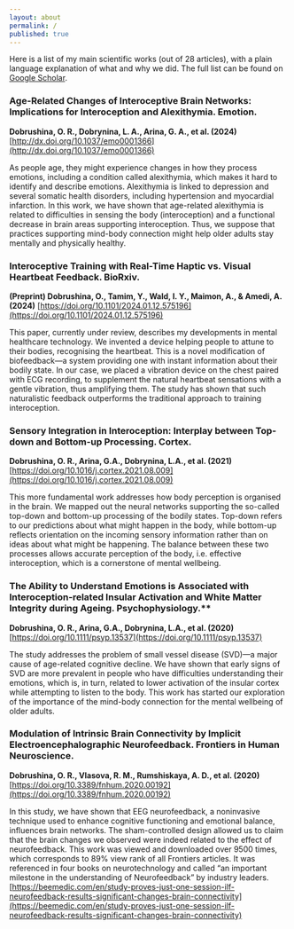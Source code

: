 ```yaml
---
layout: about
permalink: /
published: true
---
```


Here is a list of my main scientific works (out of 28 articles), with a plain language explanation of what and why we did. The full list can be found on [Google Scholar](https://scholar.google.com/citations?user=qFhYjmMAAAAJ&hl=en).


### Age-Related Changes of Interoceptive Brain Networks: Implications for Interoception and Alexithymia. Emotion.
**Dobrushina, O. R., Dobrynina, L. A., Arina, G. A., et al. (2024)**
[http://dx.doi.org/10.1037/emo0001366](http://dx.doi.org/10.1037/emo0001366)

As people age, they might experience changes in how they process emotions, including a condition called alexithymia, which makes it hard to identify and describe emotions. Alexithymia is linked to depression and several somatic health disorders, including hypertension and myocardial infarction. In this work, we have shown that age-related alexithymia is related to difficulties in sensing the body (interoception) and a functional decrease in brain areas supporting interoception. Thus, we suppose that practices supporting mind-body connection might help older adults stay mentally and physically healthy.


### Interoceptive Training with Real-Time Haptic vs. Visual Heartbeat Feedback. BioRxiv.
**(Preprint) Dobrushina, O., Tamim, Y., Wald, I. Y., Maimon, A., & Amedi, A. (2024)**
[https://doi.org/10.1101/2024.01.12.575196](https://doi.org/10.1101/2024.01.12.575196)

This paper, currently under review, describes my developments in mental healthcare technology. We invented a device helping people to attune to their bodies, recognising the heartbeat. This is a novel modification of biofeedback—a system providing one with instant information about their bodily state. In our case, we placed a vibration device on the chest paired with ECG recording, to supplement the natural heartbeat sensations with a gentle vibration, thus amplifying them. The study has shown that such naturalistic feedback outperforms the traditional approach to training interoception.

### Sensory Integration in Interoception: Interplay between Top-down and Bottom-up Processing. Cortex.
**Dobrushina, O. R., Arina, G.A., Dobrynina, L.A., et al. (2021)**
[https://doi.org/10.1016/j.cortex.2021.08.009](https://doi.org/10.1016/j.cortex.2021.08.009)

This more fundamental work addresses how body perception is organised in the brain. We mapped out the neural networks supporting the so-called top-down and bottom-up processing of the bodily states. Top-down refers to our predictions about what might happen in the body, while bottom-up reflects orientation on the incoming sensory information rather than on ideas about what might be happening. The balance between these two processes allows accurate perception of the body, i.e. effective interoception, which is a cornerstone of mental wellbeing.


### The Ability to Understand Emotions is Associated with Interoception‐related Insular Activation and White Matter Integrity during Ageing. Psychophysiology.**
**Dobrushina, O. R., Arina, G.A., Dobrynina, L.A., et al. (2020)**
[https://doi.org/10.1111/psyp.13537](https://doi.org/10.1111/psyp.13537)

The study addresses the problem of small vessel disease (SVD)—a major cause of age-related cognitive decline. We have shown that early signs of SVD are more prevalent in people who have difficulties understanding their emotions, which is, in turn, related to lower activation of the insular cortex while attempting to listen to the body. This work has started our exploration of the importance of the mind-body connection for the mental wellbeing of older adults.


### Modulation of Intrinsic Brain Connectivity by Implicit Electroencephalographic Neurofeedback. Frontiers in Human Neuroscience.
**Dobrushina, O. R., Vlasova, R. M., Rumshiskaya, A. D., et al. (2020)**
[https://doi.org/10.3389/fnhum.2020.00192](https://doi.org/10.3389/fnhum.2020.00192)

In this study, we have shown that EEG neurofeedback, a noninvasive technique used to enhance cognitive functioning and emotional balance, influences brain networks. The sham-controlled design allowed us to claim that the brain changes we observed were indeed related to the effect of neurofeedback. This work was viewed and downloaded over 9500 times, which corresponds to 89% view rank of all Frontiers articles. It was referenced in four books on neurotechnology and called “an important milestone in the understanding of Neurofeedback” by industry leaders. [https://beemedic.com/en/study-proves-just-one-session-ilf-neurofeedback-results-significant-changes-brain-connectivity](https://beemedic.com/en/study-proves-just-one-session-ilf-neurofeedback-results-significant-changes-brain-connectivity)